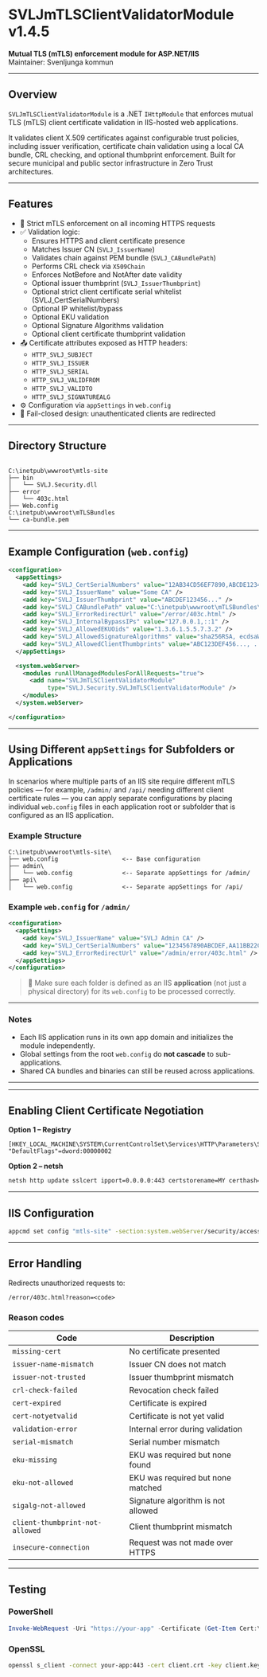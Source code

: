 # SVLJmTLSClientValidatorModule v1.4.5

**Mutual TLS (mTLS) enforcement module for ASP.NET/IIS**  
Maintainer: Svenljunga kommun  

---

## Overview

`SVLJmTLSClientValidatorModule` is a .NET `IHttpModule` that enforces mutual TLS (mTLS) client certificate validation in IIS-hosted web applications.

It validates client X.509 certificates against configurable trust policies, including issuer verification, certificate chain validation using a local CA bundle, CRL checking, and optional thumbprint enforcement. Built for secure municipal and public sector infrastructure in Zero Trust architectures.

---

## Features

- 🔐 Strict mTLS enforcement on all incoming HTTPS requests
- ✅ Validation logic:
  - Ensures HTTPS and client certificate presence
  - Matches Issuer CN (`SVLJ_IssuerName`)
  - Validates chain against PEM bundle (`SVLJ_CABundlePath`)
  - Performs CRL check via `X509Chain`
  - Enforces NotBefore and NotAfter date validity
  - Optional issuer thumbprint (`SVLJ_IssuerThumbprint`)
  - Optional strict client certificate serial whitelist (SVLJ_CertSerialNumbers)
  - Optional IP whitelist/bypass
  - Optional EKU validation
  - Optional Signature Algorithms validation
  - Optional client certificate thumbprint validation
- 📤 Certificate attributes exposed as HTTP headers:
  - `HTTP_SVLJ_SUBJECT`
  - `HTTP_SVLJ_ISSUER`
  - `HTTP_SVLJ_SERIAL`
  - `HTTP_SVLJ_VALIDFROM`
  - `HTTP_SVLJ_VALIDTO`
  - `HTTP_SVLJ_SIGNATUREALG`
- ⚙️ Configuration via `appSettings` in `web.config`
- 🚫 Fail-closed design: unauthenticated clients are redirected

---

## Directory Structure

```

C:\inetpub\wwwroot\mtls-site
├── bin
│   └── SVLJ.Security.dll
├── error
│   └── 403c.html
├── Web.config
C:\inetpub\wwwroot\mTLSBundles
└── ca-bundle.pem

````

---

## Example Configuration (`web.config`)

```xml
<configuration>
  <appSettings>
    <add key="SVLJ_CertSerialNumbers" value="12AB34CD56EF7890,ABCDE12345FEDCBA" />
    <add key="SVLJ_IssuerName" value="Some CA" />
    <add key="SVLJ_IssuerThumbprint" value="ABCDEF123456..." />
    <add key="SVLJ_CABundlePath" value="C:\inetpub\wwwroot\mTLSBundles\ca-bundle.pem" />
    <add key="SVLJ_ErrorRedirectUrl" value="/error/403c.html" />
    <add key="SVLJ_InternalBypassIPs" value="127.0.0.1,::1" />
    <add key="SVLJ_AllowedEKUOids" value="1.3.6.1.5.5.7.3.2" />
    <add key="SVLJ_AllowedSignatureAlgorithms" value="sha256RSA, ecdsaWithSHA256" />
    <add key="SVLJ_AllowedClientThumbprints" value="ABC123DEF456..., ..." />
  </appSettings>

  <system.webServer>
    <modules runAllManagedModulesForAllRequests="true">
      <add name="SVLJmTLSClientValidatorModule"
           type="SVLJ.Security.SVLJmTLSClientValidatorModule" />
    </modules>
  </system.webServer>

</configuration>
````
---

## Using Different `appSettings` for Subfolders or Applications

In scenarios where multiple parts of an IIS site require different mTLS policies — for example, `/admin/` and `/api/` needing different client certificate rules — you can apply separate configurations by placing individual `web.config` files in each application root or subfolder that is configured as an IIS application.

### Example Structure

```
C:\inetpub\wwwroot\mtls-site\
├── web.config                  <-- Base configuration
├── admin\
│   └── web.config              <-- Separate appSettings for /admin/
├── api\
│   └── web.config              <-- Separate appSettings for /api/
```

### Example `web.config` for `/admin/`

```xml
<configuration>
  <appSettings>
    <add key="SVLJ_IssuerName" value="SVLJ Admin CA" />
    <add key="SVLJ_CertSerialNumbers" value="1234567890ABCDEF,AA11BB22CC33" />
    <add key="SVLJ_ErrorRedirectUrl" value="/admin/error/403c.html" />
  </appSettings>
</configuration>
```

> 🧩 Make sure each folder is defined as an IIS **application** (not just a physical directory) for its `web.config` to be processed correctly.

---

### Notes

* Each IIS application runs in its own app domain and initializes the module independently.
* Global settings from the root `web.config` do **not cascade** to sub-applications.
* Shared CA bundles and binaries can still be reused across applications.

---

---

## Enabling Client Certificate Negotiation

**Option 1 – Registry**

```reg
[HKEY_LOCAL_MACHINE\SYSTEM\CurrentControlSet\Services\HTTP\Parameters\SslBindingInfo\0.0.0.0:443]
"DefaultFlags"=dword:00000002
```

**Option 2 – netsh**

```bash
netsh http update sslcert ipport=0.0.0.0:443 certstorename=MY certhash=<CERTTHUMBPRINT> appid="{00112233-4455-6677-8899-AABBCCDDEEFF}" clientcertnegotiation=enable
```

---

## IIS Configuration

```bash
appcmd set config "mtls-site" -section:system.webServer/security/access /sslFlags:"Ssl,SslNegotiateCert" /commit:apphost
```

---

## Error Handling

Redirects unauthorized requests to:

```
/error/403c.html?reason=<code>
```

### Reason codes

| Code                               | Description                         |
|------------------------------------|-------------------------------------|
| `missing-cert`                     | No certificate presented            |
| `issuer-name-mismatch`             | Issuer CN does not match            |
| `issuer-not-trusted`               | Issuer thumbprint mismatch          |
| `crl-check-failed`                 | Revocation check failed             |
| `cert-expired`                     | Certificate is expired              |
| `cert-notyetvalid`                 | Certificate is not yet valid        |
| `validation-error`                 | Internal error during validation    |
| `serial-mismatch`                  | Serial number mismatch              |
| `eku-missing`                      | EKU was required but none found     |
| `eku-not-allowed`                  | EKU was required but none matched   |
| `sigalg-not-allowed`               | Signature algorithm is not allowed  |
| `client-thumbprint-not-allowed`    | Client thumbprint mismatch          |
| `insecure-connection`              | Request was not made over HTTPS     |

---

## Testing

### PowerShell

```powershell
Invoke-WebRequest -Uri "https://your-app" -Certificate (Get-Item Cert:\CurrentUser\My\<THUMBPRINT>)
```

### OpenSSL

```bash
openssl s_client -connect your-app:443 -cert client.crt -key client.key -CAfile ca-bundle.pem
```
